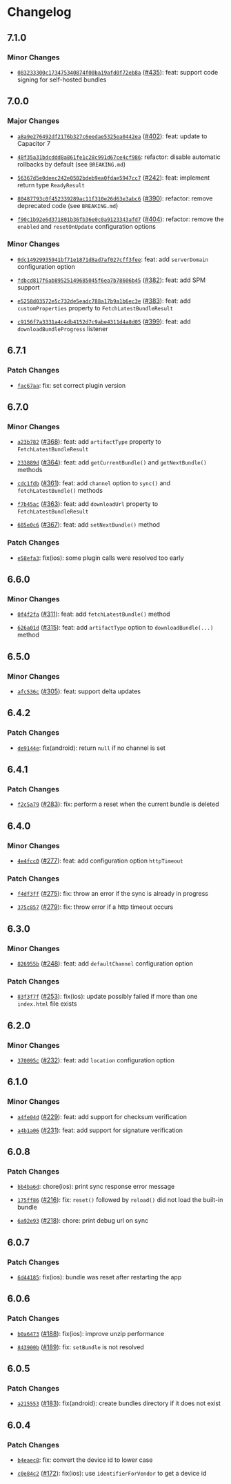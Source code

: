 # Changelog

## 7.1.0

### Minor Changes

- [`083233300c173475340874f00ba19afd0f72eb8a`](https://github.com/capawesome-team/capacitor-plugins/commit/083233300c173475340874f00ba19afd0f72eb8a) ([#435](https://github.com/capawesome-team/capacitor-plugins/pull/435)): feat: support code signing for self-hosted bundles

## 7.0.0

### Major Changes

- [`a8a9e276492df2176b327c6eedae5325ea0442ea`](https://github.com/capawesome-team/capacitor-plugins/commit/a8a9e276492df2176b327c6eedae5325ea0442ea) ([#402](https://github.com/capawesome-team/capacitor-plugins/pull/402)): feat: update to Capacitor 7

- [`48f35a31bdcddd8a861fe1c28c991d67ce4cf986`](https://github.com/capawesome-team/capacitor-plugins/commit/48f35a31bdcddd8a861fe1c28c991d67ce4cf986): refactor: disable automatic rollbacks by default (see `BREAKING.md`)

- [`56367d5e0deec242e0502bdeb9ea0fdae5947cc7`](https://github.com/capawesome-team/capacitor-plugins/commit/56367d5e0deec242e0502bdeb9ea0fdae5947cc7) ([#242](https://github.com/capawesome-team/capacitor-plugins/pull/242)): feat: implement return type `ReadyResult`

- [`80487793c0f452339289ac11f310e26d63e3abc6`](https://github.com/capawesome-team/capacitor-plugins/commit/80487793c0f452339289ac11f310e26d63e3abc6) ([#390](https://github.com/capawesome-team/capacitor-plugins/pull/390)): refactor: remove deprecated code (see `BREAKING.md`)

- [`f90c1b92e6d371801b36fb36e0c0a9123343afd7`](https://github.com/capawesome-team/capacitor-plugins/commit/f90c1b92e6d371801b36fb36e0c0a9123343afd7) ([#404](https://github.com/capawesome-team/capacitor-plugins/pull/404)): refactor: remove the `enabled` and `resetOnUpdate` configuration options

### Minor Changes

- [`0dc14929935941bf71e1871d8ad7af027cff3fee`](https://github.com/capawesome-team/capacitor-plugins/commit/0dc14929935941bf71e1871d8ad7af027cff3fee): feat: add `serverDomain` configuration option

- [`fdbcd817f6ab89525149685045f6ea7b78606b45`](https://github.com/capawesome-team/capacitor-plugins/commit/fdbcd817f6ab89525149685045f6ea7b78606b45) ([#382](https://github.com/capawesome-team/capacitor-plugins/pull/382)): feat: add SPM support

- [`e5258d03572e5c732de5eadc788a17b9a1b6ec3e`](https://github.com/capawesome-team/capacitor-plugins/commit/e5258d03572e5c732de5eadc788a17b9a1b6ec3e) ([#383](https://github.com/capawesome-team/capacitor-plugins/pull/383)): feat: add `customProperties` property to `FetchLatestBundleResult`

- [`c9156f7a3331a4c4db4152d7c9abe4311d4a8d05`](https://github.com/capawesome-team/capacitor-plugins/commit/c9156f7a3331a4c4db4152d7c9abe4311d4a8d05) ([#399](https://github.com/capawesome-team/capacitor-plugins/pull/399)): feat: add `downloadBundleProgress` listener

## 6.7.1

### Patch Changes

- [`fac67aa`](https://github.com/capawesome-team/capacitor-plugins/commit/fac67aa8c0d16c36716428b28853cded892453d2): fix: set correct plugin version

## 6.7.0

### Minor Changes

- [`a23b782`](https://github.com/capawesome-team/capacitor-plugins/commit/a23b782d5163fb205bb53f8ebad91c792dfa15ce) ([#368](https://github.com/capawesome-team/capacitor-plugins/pull/368)): feat: add `artifactType` property to `FetchLatestBundleResult`

* [`233889d`](https://github.com/capawesome-team/capacitor-plugins/commit/233889da605192870a0110ce60a402445e5dbc54) ([#364](https://github.com/capawesome-team/capacitor-plugins/pull/364)): feat: add `getCurrentBundle()` and `getNextBundle()` methods

- [`cdc1fdb`](https://github.com/capawesome-team/capacitor-plugins/commit/cdc1fdb00b10c2d3ff263d9de7922e0d387dc9df) ([#361](https://github.com/capawesome-team/capacitor-plugins/pull/361)): feat: add `channel` option to `sync()` and `fetchLatestBundle()` methods

* [`f7b45ac`](https://github.com/capawesome-team/capacitor-plugins/commit/f7b45ac8a8449acd9d3fac9c8853137317708144) ([#363](https://github.com/capawesome-team/capacitor-plugins/pull/363)): feat: add `downloadUrl` property to `FetchLatestBundleResult`

- [`685e0c6`](https://github.com/capawesome-team/capacitor-plugins/commit/685e0c61ae064ab5953c30e6f7281d28865e1884) ([#367](https://github.com/capawesome-team/capacitor-plugins/pull/367)): feat: add `setNextBundle()` method

### Patch Changes

- [`e58efa3`](https://github.com/capawesome-team/capacitor-plugins/commit/e58efa3be0e3fa6fec787208c4c18cdf2cd989ad): fix(ios): some plugin calls were resolved too early

## 6.6.0

### Minor Changes

- [`0f4f2fa`](https://github.com/capawesome-team/capacitor-plugins/commit/0f4f2fa40318ad82e14b5bf14f7dd70eec7bbe93) ([#311](https://github.com/capawesome-team/capacitor-plugins/pull/311)): feat: add `fetchLatestBundle()` method

* [`626a01d`](https://github.com/capawesome-team/capacitor-plugins/commit/626a01db4d6c6698c3069a9c2f65465545ae8400) ([#315](https://github.com/capawesome-team/capacitor-plugins/pull/315)): feat: add `artifactType` option to `downloadBundle(...)` method

## 6.5.0

### Minor Changes

- [`afc536c`](https://github.com/capawesome-team/capacitor-plugins/commit/afc536cd4f3b829aa4dc8f68b0b3b5a30abcbbbe) ([#305](https://github.com/capawesome-team/capacitor-plugins/pull/305)): feat: support delta updates

## 6.4.2

### Patch Changes

- [`de9144e`](https://github.com/capawesome-team/capacitor-plugins/commit/de9144eee298e9e80535ebd30086391aad47fc68): fix(android): return `null` if no channel is set

## 6.4.1

### Patch Changes

- [`f2c5a79`](https://github.com/capawesome-team/capacitor-plugins/commit/f2c5a79c41baded4bb5be3939bebde9a72e37ce7) ([#283](https://github.com/capawesome-team/capacitor-plugins/pull/283)): fix: perform a reset when the current bundle is deleted

## 6.4.0

### Minor Changes

- [`4e4fcc0`](https://github.com/capawesome-team/capacitor-plugins/commit/4e4fcc0515f5b55280755766056c86eb2a7442a1) ([#277](https://github.com/capawesome-team/capacitor-plugins/pull/277)): feat: add configuration option `httpTimeout`

### Patch Changes

- [`f4df3ff`](https://github.com/capawesome-team/capacitor-plugins/commit/f4df3ffec7b9a18271be8e0596b8f864de127eff) ([#275](https://github.com/capawesome-team/capacitor-plugins/pull/275)): fix: throw an error if the sync is already in progress

* [`375c857`](https://github.com/capawesome-team/capacitor-plugins/commit/375c8574cf09a7053e35408177eb8b340a648e42) ([#279](https://github.com/capawesome-team/capacitor-plugins/pull/279)): fix: throw error if a http timeout occurs

## 6.3.0

### Minor Changes

- [`826955b`](https://github.com/capawesome-team/capacitor-plugins/commit/826955b5bd40bb17154b4182689ef1216402e2a2) ([#248](https://github.com/capawesome-team/capacitor-plugins/pull/248)): feat: add `defaultChannel` configuration option

### Patch Changes

- [`83f3f7f`](https://github.com/capawesome-team/capacitor-plugins/commit/83f3f7f3ff314a1c69f5280848262bfdb5afbd2d) ([#253](https://github.com/capawesome-team/capacitor-plugins/pull/253)): fix(ios): update possibly failed if more than one `index.html` file exists

## 6.2.0

### Minor Changes

- [`370095c`](https://github.com/capawesome-team/capacitor-plugins/commit/370095c63a28a2901efad611a74bb880d9c6bdc0) ([#232](https://github.com/capawesome-team/capacitor-plugins/pull/232)): feat: add `location` configuration option

## 6.1.0

### Minor Changes

- [`a4fe04d`](https://github.com/capawesome-team/capacitor-plugins/commit/a4fe04d8f225f892fc8da88816acf9cd41ff4acc) ([#229](https://github.com/capawesome-team/capacitor-plugins/pull/229)): feat: add support for checksum verification

* [`a4b1a06`](https://github.com/capawesome-team/capacitor-plugins/commit/a4b1a060eebe446427ed9ea5a600a271fdc6acfa) ([#231](https://github.com/capawesome-team/capacitor-plugins/pull/231)): feat: add support for signature verification

## 6.0.8

### Patch Changes

- [`bb4ba6d`](https://github.com/capawesome-team/capacitor-plugins/commit/bb4ba6df4631c2f903a6d9c65ec78c4477cc14ab): chore(ios): print sync response error message

* [`175ff86`](https://github.com/capawesome-team/capacitor-plugins/commit/175ff8620ff20f4cf04b291e11c826ad486c4b10) ([#216](https://github.com/capawesome-team/capacitor-plugins/pull/216)): fix: `reset()` followed by `reload()` did not load the built-in bundle

- [`6a92e93`](https://github.com/capawesome-team/capacitor-plugins/commit/6a92e93d98a23168ffd0a394b776c30aa42e7dbc) ([#218](https://github.com/capawesome-team/capacitor-plugins/pull/218)): chore: print debug url on sync

## 6.0.7

### Patch Changes

- [`6d44185`](https://github.com/capawesome-team/capacitor-plugins/commit/6d441858266e1dfc5e3e2606a0e71b30540a9742): fix(ios): bundle was reset after restarting the app

## 6.0.6

### Patch Changes

- [`b0a6473`](https://github.com/capawesome-team/capacitor-plugins/commit/b0a647325380973351512a9dae00db96f2fe4c16) ([#188](https://github.com/capawesome-team/capacitor-plugins/pull/188)): fix(ios): improve unzip performance

* [`843900b`](https://github.com/capawesome-team/capacitor-plugins/commit/843900bfbab3ec89f2289d0399e7bef1cba4a632) ([#189](https://github.com/capawesome-team/capacitor-plugins/pull/189)): fix: `setBundle` is not resolved

## 6.0.5

### Patch Changes

- [`a215553`](https://github.com/capawesome-team/capacitor-plugins/commit/a215553180d3c96b6d58cc3cecd537be4d0c6349) ([#183](https://github.com/capawesome-team/capacitor-plugins/pull/183)): fix(android): create bundles directory if it does not exist

## 6.0.4

### Patch Changes

- [`b4eaec8`](https://github.com/capawesome-team/capacitor-plugins/commit/b4eaec8b244b2df54f0b8a48eb6c7179f64c19dc): fix: convert the device id to lower case

* [`c0e84c2`](https://github.com/capawesome-team/capacitor-plugins/commit/c0e84c2461f6857907797b071c579dccfdd332ce) ([#172](https://github.com/capawesome-team/capacitor-plugins/pull/172)): fix(ios): use `identifierForVendor` to get a device id
